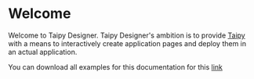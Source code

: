 # Welcome

Welcome to Taipy Designer. Taipy Designer's ambition is to provide [Taipy](https://taipy.io) with a means to interactively create application pages and deploy them in an actual application.

You can download all examples for this documentation for this [link](examples.zip)
